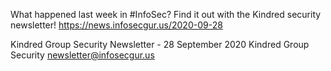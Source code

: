 What happened last week in #InfoSec? Find it out with the Kindred security newsletter!
https://news.infosecgur.us/2020-09-28

Kindred Group Security Newsletter -  28 September 2020
Kindred Group Security
newsletter@infosecgur.us
